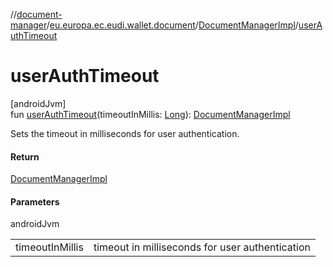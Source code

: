 //[document-manager](../../../index.md)/[eu.europa.ec.eudi.wallet.document](../index.md)/[DocumentManagerImpl](index.md)/[userAuthTimeout](user-auth-timeout.md)

# userAuthTimeout

[androidJvm]\
fun [userAuthTimeout](user-auth-timeout.md)(timeoutInMillis: [Long](https://kotlinlang.org/api/latest/jvm/stdlib/kotlin/-long/index.html)): [DocumentManagerImpl](index.md)

Sets the timeout in milliseconds for user authentication.

#### Return

[DocumentManagerImpl](index.md)

#### Parameters

androidJvm

| | |
|---|---|
| timeoutInMillis | timeout in milliseconds for user authentication |
